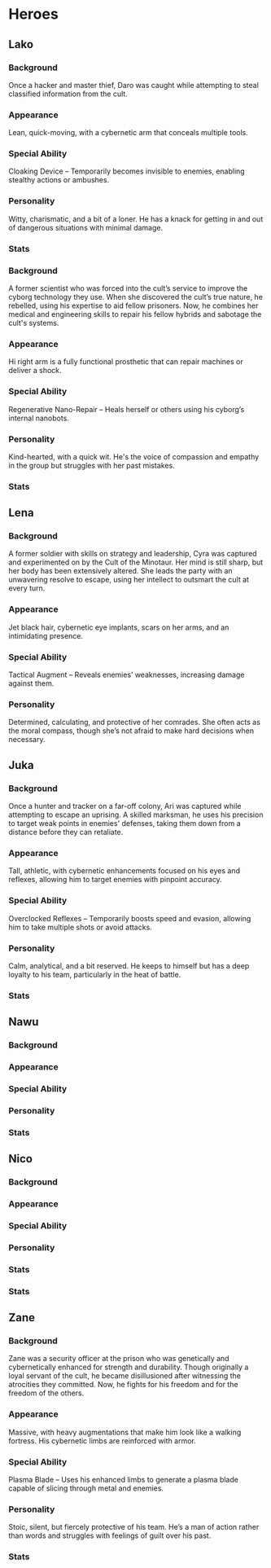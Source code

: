 # Heroes

## Lako

### Background

Once a hacker and master thief, Daro was caught while attempting to steal
classified information from the cult.
### Appearance

Lean, quick-moving, with a cybernetic arm that conceals multiple tools.

### Special Ability

Cloaking Device – Temporarily becomes invisible to enemies, enabling stealthy
actions or ambushes.

### Personality

Witty, charismatic, and a bit of a loner. He has a knack for getting in and out
of dangerous situations with minimal damage.

### Stats

### Background

A former scientist who was forced into the cult’s service to improve the cyborg
technology they use. When she discovered the cult’s true nature, he rebelled,
using his expertise to aid fellow prisoners. Now, he combines her medical and
engineering skills to repair his fellow hybrids and sabotage the cult's systems.

### Appearance

Hi right arm is a fully functional prosthetic that can repair machines or
deliver a shock.

### Special Ability

Regenerative Nano-Repair – Heals herself or others using his cyborg’s internal
nanobots.

### Personality

Kind-hearted, with a quick wit. He's the voice of compassion and empathy in the
group but struggles with her past mistakes.

### Stats

## Lena

### Background

A former soldier with skills on strategy and leadership, Cyra was captured and
experimented on by the Cult of the Minotaur. Her mind is still sharp, but her
body has been extensively altered. She leads the party with an unwavering
resolve to escape, using her intellect to outsmart the cult at every turn.

### Appearance

Jet black hair, cybernetic eye implants, scars on her arms, and an 
intimidating presence.

### Special Ability

Tactical Augment – Reveals enemies’ weaknesses, increasing damage against them.

### Personality

Determined, calculating, and protective of her comrades. She often acts as the
moral compass, though she’s not afraid to make hard decisions when necessary.


## Juka

### Background

Once a hunter and tracker on a far-off colony, Ari was captured while attempting
to escape an uprising. A skilled marksman, he uses his precision to
target weak points in enemies' defenses, taking them down from a distance before
they can retaliate.

### Appearance

Tall, athletic, with cybernetic enhancements focused on his eyes and reflexes,
allowing him to target enemies with pinpoint accuracy.

### Special Ability

Overclocked Reflexes – Temporarily boosts speed and evasion, allowing him to
take multiple shots or avoid attacks.

### Personality

Calm, analytical, and a bit reserved. He keeps to himself but has a deep loyalty
to his team, particularly in the heat of battle.

### Stats

## Nawu

### Background

### Appearance

### Special Ability

### Personality

### Stats

## Nico

### Background

### Appearance

### Special Ability

### Personality

### Stats

### Stats

## Zane

### Background

Zane was a security officer at the prison who was genetically and cybernetically
enhanced for strength and durability. Though originally a loyal servant of the
cult, he became disillusioned after witnessing the atrocities they committed.
Now, he fights for his freedom and for the freedom of the others.

### Appearance

Massive, with heavy augmentations that make him look like a walking fortress.
His cybernetic limbs are reinforced with armor.

### Special Ability

Plasma Blade – Uses his enhanced limbs to generate a plasma blade capable of
slicing through metal and enemies.

### Personality

Stoic, silent, but fiercely protective of his team. He’s a man of action rather
than words and struggles with feelings of guilt over his past.

### Stats
